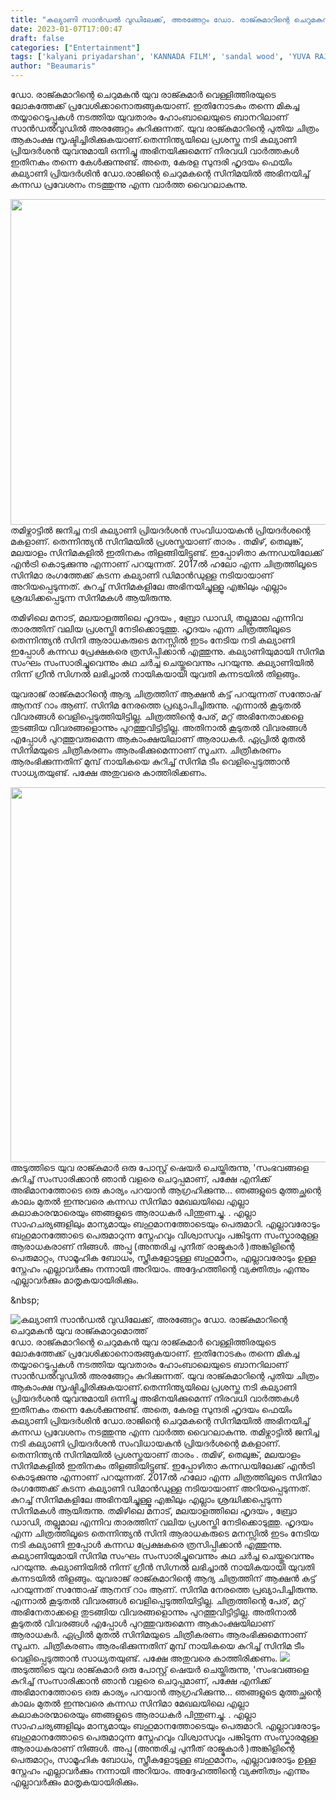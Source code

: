```yaml
---
title: "കല്യാണി സാൻഡൽ വുഡിലേക്ക്, അരങ്ങേറ്റം ഡോ. രാജ്കുമാറിന്റെ ചെറുമകൻ യുവ രാജ്കുമാറുമൊത്ത്"
date: 2023-01-07T17:00:47
draft: false
categories: ["Entertainment"]
tags: ['kalyani priyadarshan', 'KANNADA FILM', 'sandal wood', 'YUVA RAJKUMAR', 'കല്യാണി']
author: "Beaumaris"
---
```


ഡോ. രാജ്കുമാറിന്റെ ചെറുമകൻ യുവ രാജ്കുമാർ വെള്ളിത്തിരയുടെ ലോകത്തേക്ക് പ്രവേശിക്കാനൊരുങ്ങുകയാണ്. ഇതിനോടകം തന്നെ മികച്ച തയ്യാറെടുപ്പുകൾ നടത്തിയ യുവതാരം ഹോംബാലെയുടെ ബാനറിലാണ് സാൻഡൽവുഡിൽ അരങ്ങേറ്റം കുറിക്കുന്നത്. യുവ രാജ്കുമാറിന്റെ പുതിയ ചിത്രം ആകാംക്ഷ സൃഷ്ടിച്ചിരിക്കുകയാണ്.തെന്നിന്ത്യയിലെ പ്രശസ്ത നടി കല്യാണി പ്രിയദർശൻ യുവനുമായി ഒന്നിച്ചു അഭിനയിക്കുമെന്ന് നിരവധി വാർത്തകൾ ഇതിനകം തന്നെ കേൾക്കുന്നുണ്ട്. അതെ, കേരള സുന്ദരി ഹൃദയം ഫെയിം കല്യാണി പ്രിയദർശിൻ ഡോ.രാജിന്റെ ചെറുമകന്റെ സിനിമയിൽ അഭിനയിച്ച് കന്നഡ പ്രവേശനം നടത്തുന്നു എന്ന വാർത്ത വൈറലാകുന്നു.

<img class=" wp-image-377921 aligncenter" src="https://cdn.boolokam.com/articles/2023/01/QAAAAAA.jpg" alt="" width="868" height="521" />തമിഴ്നാട്ടിൽ ജനിച്ച നടി കല്യാണി പ്രിയദർശൻ സംവിധായകൻ പ്രിയദർശന്റെ മകളാണ്. തെന്നിന്ത്യൻ സിനിമയിൽ പ്രശസ്തയാണ് താരം . തമിഴ്, തെലുങ്ക്, മലയാളം സിനിമകളിൽ ഇതിനകം തിളങ്ങിയിട്ടുണ്ട്. ഇപ്പോഴിതാ കന്നഡയിലേക്ക് എൻട്രി കൊടുക്കുന്നു എന്നാണ് പറയുന്നത്. 2017ൽ ഹലോ എന്ന ചിത്രത്തിലൂടെ സിനിമാ രംഗത്തേക്ക് കടന്ന കല്യാണി ഡിമാൻഡുള്ള നടിയായാണ് അറിയപ്പെടുന്നത്. കുറച്ച് സിനിമകളിലേ അഭിനയിച്ചുള്ളൂ എങ്കിലും എല്ലാം ശ്രദ്ധിക്കപ്പെടുന്ന സിനിമകൾ ആയിരുന്നു.

തമിഴിലെ മനാട്, മലയാളത്തിലെ ഹൃദയം , ബ്രോ ഡാഡി, തല്ലുമാല എന്നിവ താരത്തിന് വലിയ പ്രശസ്തി നേടിക്കൊടുത്തു. ഹൃദയം എന്ന ചിത്രത്തിലൂടെ തെന്നിന്ത്യൻ സിനി ആരാധകരുടെ മനസ്സിൽ ഇടം നേടിയ നടി കല്യാണി ഇപ്പോൾ കന്നഡ പ്രേക്ഷകരെ ത്രസിപ്പിക്കാൻ എത്തുന്നു. കല്യാണിയുമായി സിനിമ സംഘം സംസാരിച്ചുവെന്നും കഥ ചർച്ച ചെയ്തുവെന്നും പറയുന്നു. കല്യാണിയിൽ നിന്ന് ഗ്രീൻ സിഗ്നൽ ലഭിച്ചാൽ നായികയായി യുവതി കന്നടയിൽ തിളങ്ങും.

യുവരാജ് രാജ്കുമാറിന്റെ ആദ്യ ചിത്രത്തിന് ആക്ഷൻ കട്ട് പറയുന്നത് സന്തോഷ് ആനന്ദ് റാം ആണ്. സിനിമ നേരത്തെ പ്രഖ്യാപിച്ചിരുന്നു. എന്നാൽ കൂടുതൽ വിവരങ്ങൾ വെളിപ്പെടുത്തിയിട്ടില്ല. ചിത്രത്തിന്റെ പേര്, മറ്റ് അഭിനേതാക്കളെ തുടങ്ങിയ വിവരങ്ങളൊന്നും പുറത്തുവിട്ടിട്ടില്ല. അതിനാൽ കൂടുതൽ വിവരങ്ങൾ എപ്പോൾ പുറത്തുവരുമെന്ന ആകാംക്ഷയിലാണ് ആരാധകർ. ഏപ്രിൽ മുതൽ സിനിമയുടെ ചിത്രീകരണം ആരംഭിക്കുമെന്നാണ് സൂചന. ചിത്രീകരണം ആരംഭിക്കുന്നതിന് മുമ്പ് നായികയെ കുറിച്ച് സിനിമ ടീം വെളിപ്പെടുത്താൻ സാധ്യതയുണ്ട്. പക്ഷേ അതുവരെ കാത്തിരിക്കണം.

<img class="size-large wp-image-377922 aligncenter" src="https://cdn.boolokam.com/articles/2023/01/YUUUUUUUUUUUUUUUUUUUUUUU-1024x768.webp" alt="" width="800" height="600" />അടുത്തിടെ യുവ രാജ്കുമാർ ഒരു പോസ്റ്റ് ഷെയർ ചെയ്തിരുന്നു, 'സംഭവങ്ങളെ കുറിച്ച് സംസാരിക്കാൻ ഞാൻ വളരെ ചെറുപ്പമാണ്, പക്ഷേ എനിക്ക് അഭിമാനത്തോടെ ഒരു കാര്യം പറയാൻ ആഗ്രഹിക്കുന്നു... ഞങ്ങളുടെ മുത്തച്ഛന്റെ കാലം മുതൽ ഇന്നുവരെ കന്നഡ സിനിമാ മേഖലയിലെ എല്ലാ കലാകാരന്മാരെയും ഞങ്ങളുടെ ആരാധകർ പിന്തുണച്ചു. . എല്ലാ സാഹചര്യങ്ങളിലും മാന്യമായും ബഹുമാനത്തോടെയും പെരുമാറി. എല്ലാവരോടും ബഹുമാനത്തോടെ പെരുമാറുന്ന സ്നേഹവും വിശ്വാസവും പങ്കിടുന്ന സംസ്കാരമുള്ള ആരാധകരാണ് നിങ്ങൾ. അപ്പു (അന്തരിച്ച പുനീത് രാജ്മുകാർ )അങ്കിളിന്റെ പെരുമാറ്റം, സാമൂഹിക ബോധം, സ്ത്രീകളോടുള്ള ബഹുമാനം, എല്ലാവരോടും ഉള്ള സ്നേഹം എല്ലാവർക്കും നന്നായി അറിയാം. അദ്ദേഹത്തിന്റെ വ്യക്തിത്വം എന്നും എല്ലാവർക്കും മാതൃകയായിരിക്കും.

&amp;nbsp;


![കല്യാണി സാൻഡൽ വുഡിലേക്ക്, അരങ്ങേറ്റം ഡോ. രാജ്കുമാറിന്റെ ചെറുമകൻ യുവ രാജ്കുമാറുമൊത്ത്](https://cdn.boolokam.com/articles/2023/01/QAAAAAA.jpg)ഡോ. രാജ്കുമാറിന്റെ ചെറുമകൻ യുവ രാജ്കുമാർ വെള്ളിത്തിരയുടെ ലോകത്തേക്ക് പ്രവേശിക്കാനൊരുങ്ങുകയാണ്. ഇതിനോടകം തന്നെ മികച്ച തയ്യാറെടുപ്പുകൾ നടത്തിയ യുവതാരം ഹോംബാലെയുടെ ബാനറിലാണ് സാൻഡൽവുഡിൽ അരങ്ങേറ്റം കുറിക്കുന്നത്. യുവ രാജ്കുമാറിന്റെ പുതിയ ചിത്രം ആകാംക്ഷ സൃഷ്ടിച്ചിരിക്കുകയാണ്.തെന്നിന്ത്യയിലെ പ്രശസ്ത നടി കല്യാണി പ്രിയദർശൻ യുവനുമായി ഒന്നിച്ചു അഭിനയിക്കുമെന്ന് നിരവധി വാർത്തകൾ ഇതിനകം തന്നെ കേൾക്കുന്നുണ്ട്. അതെ, കേരള സുന്ദരി ഹൃദയം ഫെയിം കല്യാണി പ്രിയദർശിൻ ഡോ.രാജിന്റെ ചെറുമകന്റെ സിനിമയിൽ അഭിനയിച്ച് കന്നഡ പ്രവേശനം നടത്തുന്നു എന്ന വാർത്ത വൈറലാകുന്നു. തമിഴ്നാട്ടിൽ ജനിച്ച നടി കല്യാണി പ്രിയദർശൻ സംവിധായകൻ പ്രിയദർശന്റെ മകളാണ്. തെന്നിന്ത്യൻ സിനിമയിൽ പ്രശസ്തയാണ് താരം . തമിഴ്, തെലുങ്ക്, മലയാളം സിനിമകളിൽ ഇതിനകം തിളങ്ങിയിട്ടുണ്ട്. ഇപ്പോഴിതാ കന്നഡയിലേക്ക് എൻട്രി കൊടുക്കുന്നു എന്നാണ് പറയുന്നത്. 2017ൽ ഹലോ എന്ന ചിത്രത്തിലൂടെ സിനിമാ രംഗത്തേക്ക് കടന്ന കല്യാണി ഡിമാൻഡുള്ള നടിയായാണ് അറിയപ്പെടുന്നത്. കുറച്ച് സിനിമകളിലേ അഭിനയിച്ചുള്ളൂ എങ്കിലും എല്ലാം ശ്രദ്ധിക്കപ്പെടുന്ന സിനിമകൾ ആയിരുന്നു. തമിഴിലെ മനാട്, മലയാളത്തിലെ ഹൃദയം , ബ്രോ ഡാഡി, തല്ലുമാല എന്നിവ താരത്തിന് വലിയ പ്രശസ്തി നേടിക്കൊടുത്തു. ഹൃദയം എന്ന ചിത്രത്തിലൂടെ തെന്നിന്ത്യൻ സിനി ആരാധകരുടെ മനസ്സിൽ ഇടം നേടിയ നടി കല്യാണി ഇപ്പോൾ കന്നഡ പ്രേക്ഷകരെ ത്രസിപ്പിക്കാൻ എത്തുന്നു. കല്യാണിയുമായി സിനിമ സംഘം സംസാരിച്ചുവെന്നും കഥ ചർച്ച ചെയ്തുവെന്നും പറയുന്നു. കല്യാണിയിൽ നിന്ന് ഗ്രീൻ സിഗ്നൽ ലഭിച്ചാൽ നായികയായി യുവതി കന്നടയിൽ തിളങ്ങും. യുവരാജ് രാജ്കുമാറിന്റെ ആദ്യ ചിത്രത്തിന് ആക്ഷൻ കട്ട് പറയുന്നത് സന്തോഷ് ആനന്ദ് റാം ആണ്. സിനിമ നേരത്തെ പ്രഖ്യാപിച്ചിരുന്നു. എന്നാൽ കൂടുതൽ വിവരങ്ങൾ വെളിപ്പെടുത്തിയിട്ടില്ല. ചിത്രത്തിന്റെ പേര്, മറ്റ് അഭിനേതാക്കളെ തുടങ്ങിയ വിവരങ്ങളൊന്നും പുറത്തുവിട്ടിട്ടില്ല. അതിനാൽ കൂടുതൽ വിവരങ്ങൾ എപ്പോൾ പുറത്തുവരുമെന്ന ആകാംക്ഷയിലാണ് ആരാധകർ. ഏപ്രിൽ മുതൽ സിനിമയുടെ ചിത്രീകരണം ആരംഭിക്കുമെന്നാണ് സൂചന. ചിത്രീകരണം ആരംഭിക്കുന്നതിന് മുമ്പ് നായികയെ കുറിച്ച് സിനിമ ടീം വെളിപ്പെടുത്താൻ സാധ്യതയുണ്ട്. പക്ഷേ അതുവരെ കാത്തിരിക്കണം. ![](https://cdn.boolokam.com/articles/2023/01/YUUUUUUUUUUUUUUUUUUUUUUU-1024x768.webp)അടുത്തിടെ യുവ രാജ്കുമാർ ഒരു പോസ്റ്റ് ഷെയർ ചെയ്തിരുന്നു, 'സംഭവങ്ങളെ കുറിച്ച് സംസാരിക്കാൻ ഞാൻ വളരെ ചെറുപ്പമാണ്, പക്ഷേ എനിക്ക് അഭിമാനത്തോടെ ഒരു കാര്യം പറയാൻ ആഗ്രഹിക്കുന്നു... ഞങ്ങളുടെ മുത്തച്ഛന്റെ കാലം മുതൽ ഇന്നുവരെ കന്നഡ സിനിമാ മേഖലയിലെ എല്ലാ കലാകാരന്മാരെയും ഞങ്ങളുടെ ആരാധകർ പിന്തുണച്ചു. . എല്ലാ സാഹചര്യങ്ങളിലും മാന്യമായും ബഹുമാനത്തോടെയും പെരുമാറി. എല്ലാവരോടും ബഹുമാനത്തോടെ പെരുമാറുന്ന സ്നേഹവും വിശ്വാസവും പങ്കിടുന്ന സംസ്കാരമുള്ള ആരാധകരാണ് നിങ്ങൾ. അപ്പു (അന്തരിച്ച പുനീത് രാജ്മുകാർ )അങ്കിളിന്റെ പെരുമാറ്റം, സാമൂഹിക ബോധം, സ്ത്രീകളോടുള്ള ബഹുമാനം, എല്ലാവരോടും ഉള്ള സ്നേഹം എല്ലാവർക്കും നന്നായി അറിയാം. അദ്ദേഹത്തിന്റെ വ്യക്തിത്വം എന്നും എല്ലാവർക്കും മാതൃകയായിരിക്കും. &nbsp;
